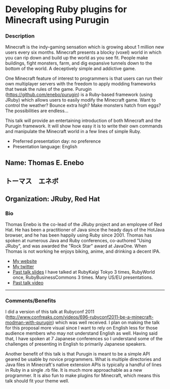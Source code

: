 # Developing Ruby plugins for Minecraft using Purugin

### Description

Minecraft is the indy-gaming sensation which is growing about 1 million new users every six months. Minecraft presents a blocky (voxel) world in which you can rip down and build up the world as you see fit. People make buildings, fight monsters, farm, and dig expansive tunnels down to the bottom of the world. A deceptively simple and addictive game. 

One Minecraft feature of interest to programmers is that users can run their own multiplayer servers with the freedom to apply modding frameworks that tweak the rules of the game.   Purugin (https://github.com/enebo/purugin) is a Ruby-based framework (using JRuby) which allows users to easily modify the Minecraft game.  Want to control the weather?  Bounce extra high?  Make monsters hatch from eggs?  The possibilities are endless...

This talk will provide an entertaining introduction of both Minecraft and the Purugin framework. It will show how easy it is to write their own commands and manipulate the Minecraft world in a few lines of simple Ruby.

- Preferred presentation day: no preference
- Presentation language: English

## Name: Thomas E. Enebo
## トーマス　エネボ

## Organization: JRuby, Red Hat

### Bio
Thomas Enebo is the co-lead of the JRuby project and an employee of Red Hat. He has been a practitioner of Java since the heady days of the HotJava browser, and he has been happily using Ruby since 2001. Thomas has spoken at numerous Java and Ruby conferences, co-authored "Using JRuby", and was awarded the "Rock Star" award at JavaOne. When Thomas is not working he enjoys biking, anime, and drinking a decent IPA.

- [My website](http://blog.enebo.com)
- [My twitter](https://twitter.com/#!/tom_enebo)
- [Past talk slides](http://www.confreaks.com/videos/696-rubyconf2011-be-a-minecraft-modman-with-purugin) I have talked at RubyKaigi Tokyo 3 times, RubyWorld once, RubyBusinessCommons 3 times.  Many US/EU presentations.
- [Past talk video](http://www.confreaks.com/videos/696-rubyconf2011-be-a-minecraft-modman-with-purugin)

-----

### Comments/Benefits

I did a version of this talk at Rubyconf 2011 (http://www.confreaks.com/videos/696-rubyconf2011-be-a-minecraft-modman-with-purugin) which was well received.  I plan on making the talk for this proposal more visual since I want to rely on English less for those audience members who may not understand English as well.  Having said that, I have spoken at 7 Japanese conferences so I understand some of the challenges of presenting in English to primarily Japanese speakers.

Another benefit of this talk is that Purugin is meant to be a simple API geared be usable by novice programmers.  What is multiple directories and Java files in Minecraft's native extension APIs is typically a handful of lines in Ruby in a single .rb file.  It is much more approachable as a new programmer.  It is also fun to make plugins for Minecraft, which means this talk should fit your theme well.

